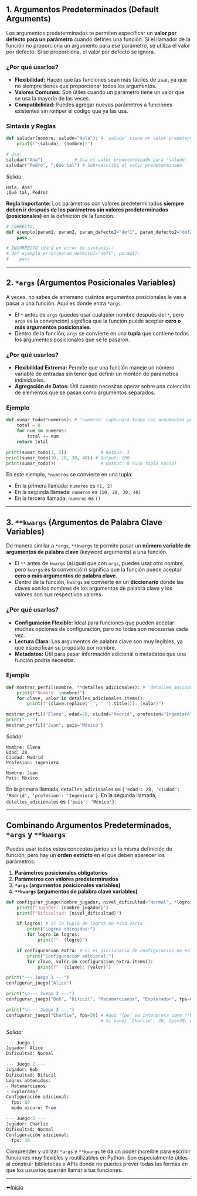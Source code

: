 ## 1. Argumentos Predeterminados (Default Arguments)

Los argumentos predeterminados te permiten especificar un **valor por defecto para un parámetro** cuando defines una función. Si el llamador de la función no proporciona un argumento para ese parámetro, se utiliza el valor por defecto. Si se proporciona, el valor por defecto se ignora.
### ¿Por qué usarlos?
- **Flexibilidad:** Hacen que las funciones sean más fáciles de usar, ya que no siempre tienes que proporcionar todos los argumentos.
- **Valores Comunes:** Son útiles cuando un parámetro tiene un valor que se usa la mayoría de las veces.
- **Compatibilidad:** Puedes agregar nuevos parámetros a funciones existentes sin romper el código que ya las usa.
### Sintaxis y Reglas
```python
def saludar(nombre, saludo="Hola"): # 'saludo' tiene un valor predeterminado
    print(f"{saludo}, {nombre}!")

# Uso:
saludar("Ana")            # Usa el valor predeterminado para 'saludo'
saludar("Pedro", "¡Qué tal") # Sobreescribe el valor predeterminado
```
_Salida:_
```
Hola, Ana!
¡Qué tal, Pedro!
```
**Regla Importante:** Los parámetros con valores predeterminados **siempre deben ir después de los parámetros sin valores predeterminados (posicionales)** en la definición de la función.
```python
# CORRECTO:
def ejemplo(param1, param2, param_defecto1="def1", param_defecto2="def2"):
    pass

# INCORRECTO (dará un error de sintaxis):
# def ejemplo_error(param_defecto1="def1", param1):
#    pass
```

---
## 2. `*args` (Argumentos Posicionales Variables)
A veces, no sabes de antemano cuántos argumentos posicionales le vas a pasar a una función. Aquí es donde entra `*args`.
- El `*` antes de `args` (puedes usar cualquier nombre después del `*`, pero `args` es la convención) significa que la función puede aceptar **cero o más argumentos posicionales**.
- Dentro de la función, `args` se convierte en una **tupla** que contiene todos los argumentos posicionales que se le pasaron.
### ¿Por qué usarlos?
- **Flexibilidad Extrema:** Permite que una función maneje un número variable de entradas sin tener que definir un montón de parámetros individuales.
- **Agregación de Datos:** Útil cuando necesitas operar sobre una colección de elementos que se pasan como argumentos separados.
### Ejemplo
```python
def sumar_todo(*numeros): # 'numeros' capturará todos los argumentos posicionales
    total = 0
    for num in numeros:
        total += num
    return total

print(sumar_todo(1, 2))             # Output: 3
print(sumar_todo(10, 20, 30, 40)) # Output: 100
print(sumar_todo())                 # Output: 0 (una tupla vacía)
```
En este ejemplo, `*numeros` se convierte en una tupla:
- En la primera llamada: `numeros` es `(1, 2)`
- En la segunda llamada: `numeros` es `(10, 20, 30, 40)`
- En la tercera llamada: `numeros` es `()`
---

## 3. `**kwargs` (Argumentos de Palabra Clave Variables)

De manera similar a `*args`, `**kwargs` te permite pasar un **número variable de argumentos de palabra clave** (keyword arguments) a una función.
- El `**` antes de `kwargs` (al igual que con `args`, puedes usar otro nombre, pero `kwargs` es la convención) significa que la función puede aceptar **cero o más argumentos de palabra clave**.
- Dentro de la función, `kwargs` se convierte en un **diccionario** donde las claves son los nombres de los argumentos de palabra clave y los valores son sus respectivos valores.
### ¿Por qué usarlos?
- **Configuración Flexible:** Ideal para funciones que pueden aceptar muchas opciones de configuración, pero no todas son necesarias cada vez.
- **Lectura Clara:** Los argumentos de palabra clave son muy legibles, ya que especifican su propósito por nombre.
- **Metadatos:** Útil para pasar información adicional o metadatos que una función podría necesitar.
### Ejemplo
```python
def mostrar_perfil(nombre, **detalles_adicionales): # 'detalles_adicionales' capturará el resto
    print(f"Nombre: {nombre}")
    for clave, valor in detalles_adicionales.items():
        print(f"{clave.replace('_', ' ').title()}: {valor}")

mostrar_perfil("Elena", edad=28, ciudad="Madrid", profesion="Ingeniera")
print("---")
mostrar_perfil("Juan", pais="México")
```
_Salida:_
```
Nombre: Elena
Edad: 28
Ciudad: Madrid
Profesion: Ingeniera
---
Nombre: Juan
Pais: México
```
En la primera llamada, `detalles_adicionales` es `{'edad': 28, 'ciudad': 'Madrid', 'profesion': 'Ingeniera'}`. En la segunda llamada, `detalles_adicionales` es `{'pais': 'México'}`.

---
## Combinando Argumentos Predeterminados, `*args` y `**kwargs`
Puedes usar todos estos conceptos juntos en la misma definición de función, pero hay un **orden estricto** en el que deben aparecer los parámetros:
1. **Parámetros posicionales obligatorios**
2. **Parámetros con valores predeterminados**
3. **`*args` (argumentos posicionales variables)**
4. **`**kwargs` (argumentos de palabra clave variables)**
```python
def configurar_juego(nombre_jugador, nivel_dificultad="Normal", *logros, **configuracion_extra):
    print(f"Jugador: {nombre_jugador}")
    print(f"Dificultad: {nivel_dificultad}")

    if logros: # Si la tupla de logros no está vacía
        print("Logros obtenidos:")
        for logro in logros:
            print(f"- {logro}")

    if configuracion_extra: # Si el diccionario de configuración no está vacío
        print("Configuración adicional:")
        for clave, valor in configuracion_extra.items():
            print(f"  {clave}: {valor}")

print("--- Juego 1 ---")
configurar_juego("Alice")

print("\n--- Juego 2 ---")
configurar_juego("Bob", "Dificil", "Matamarcianos", "Explorador", fps=60, modo_oscuro=True)

print("\n--- Juego 3 ---")
configurar_juego("Charlie", fps=30) # Aquí 'fps' se interpreta como **kwargs, no *args
                                    # Si pones 'Charlie', 30, fps=30, el 30 sería dificultad y fps=30 sería kwargs
```
_Salida:_
```python
--- Juego 1 ---
Jugador: Alice
Dificultad: Normal

--- Juego 2 ---
Jugador: Bob
Dificultad: Dificil
Logros obtenidos:
- Matamarcianos
- Explorador
Configuración adicional:
  fps: 60
  modo_oscuro: True

--- Juego 3 ---
Jugador: Charlie
Dificultad: Normal
Configuración adicional:
  fps: 30
```
Comprender y utilizar `*args` y `**kwargs` te da un poder increíble para escribir funciones muy flexibles y reutilizables en Python. Son especialmente útiles al construir bibliotecas o APIs donde no puedes prever todas las formas en que los usuarios querrán llamar a tus funciones.

---

⬅️[Inicio](../../../../README.md)
